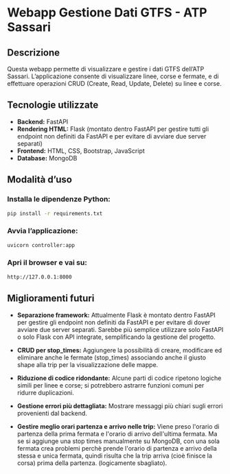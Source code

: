 # Webapp Gestione Dati GTFS - ATP Sassari

## Descrizione
Questa webapp permette di visualizzare e gestire i dati GTFS dell’ATP Sassari.
L’applicazione consente di visualizzare linee, corse e fermate, e di effettuare operazioni CRUD (Create, Read, Update, Delete) su linee e corse.

## Tecnologie utilizzate
- **Backend:** FastAPI 
- **Rendering HTML:** Flask (montato dentro FastAPI per gestire tutti gli endpoint non definiti da FastAPI e per evitare di avviare due server separati)
- **Frontend:** HTML, CSS, Bootstrap, JavaScript
- **Database:** MongoDB


## Modalità d’uso

### Installa le dipendenze Python:
```bash
pip install -r requirements.txt
```

### Avvia l’applicazione:
```bash
uvicorn controller:app
```

### Apri il browser e vai su:
```bash
http://127.0.0.1:8000
```

## Miglioramenti futuri

- **Separazione framework:** Attualmente Flask è montato dentro FastAPI per gestire gli endpoint non definiti da FastAPI e per evitare di dover avviare due server separati. Sarebbe più semplice utilizzare solo FastAPI o solo Flask con API integrate, semplificando la gestione del progetto.

- **CRUD per stop_times:** Aggiungere la possibilità di creare, modificare ed eliminare anche le fermate (stop_times) associando anche il giusto shape alla trip per la visualizzazione delle mappe.
- **Riduzione di codice ridondante:** Alcune parti di codice ripetono logiche simili per linee e corse; si potrebbero astrarre funzioni comuni per ridurre duplicazioni.
- **Gestione errori più dettagliata:** Mostrare messaggi più chiari sugli errori provenienti dal backend.
- **Gestire meglio orari partenza e arrivo nelle trip:** Viene preso l'orario di partenza della prima fermata e l'orario di arrivo dell'ultima fermata. Ma se si aggiunge una stop times manualmente su MongoDB, con una sola fermata crea problemi perchè prende l'orario di partenza e arrivo della stessa e unica fermata, quindi risulta che la trip arriva (cioè finisce la corsa) prima della partenza. (logicamente sbagliato).





